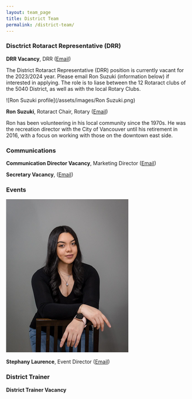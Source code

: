 ```yaml
---
layout: team_page
title: District Team
permalink: /district-team/
---
```


### Disctrict Rotaract Representative (DRR)

**DRR Vacancy**, DRR ([Email](mailto:drr@rotaract5040.org))

The District Rotaract Representative (DRR) position is currently vacant for the 2023/2024 year. Please email Ron Suzuki (information below) if interested in applying.
The role is to liase between the 12 Rotaract clubs of the 5040 District, as well as with the local Rotary Clubs.

![Ron Suzuki profile](/assets/images/Ron Suzuki.png)

**Ron Suzuki**, Rotaract Chair, Rotary ([Email](mailto:drr@rotaract5040.org))

Ron has been volunteering in his local community since the 1970s. He was the recreation director with the City of Vancouver until his retirement in 2016, with a focus on working with those on the downtown east side. 


### Communications

**Communication Director Vacancy**, Marketing Director ([Email](mailto:drr@rotaract5040.org))


**Secretary Vacancy**, ([Email](mailto:drr@rotaract5040.org))

### Events

![Stephany Laurence profile](/assets/images/Stephany.png)

**Stephany Laurence**, Event Director ([Email](mailto:drr@rotaract5040.org))

### District Trainer

**District Trainer Vacancy**


